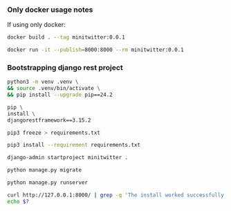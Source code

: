 ### Only docker usage notes


If using only docker:
```bash
docker build . --tag minitwitter:0.0.1
```

```bash
docker run -it --publish=8000:8000 --rm minitwitter:0.0.1
```


### Bootstrapping django rest project

```bash
python3 -m venv .venv \
&& source .venv/bin/activate \
&& pip install --upgrade pip==24.2

pip \
install \
djangorestframework==3.15.2
```


```bash
pip3 freeze > requirements.txt
```

```bash
pip3 install --requirement requirements.txt
```


```bash
django-admin startproject minitwitter .
```

```bash
python manage.py migrate
```

```bash
python manage.py runserver
```


```bash
curl http://127.0.0.1:8000/ | grep -q 'The install worked successfully! Congratulations!'
echo $?
```
